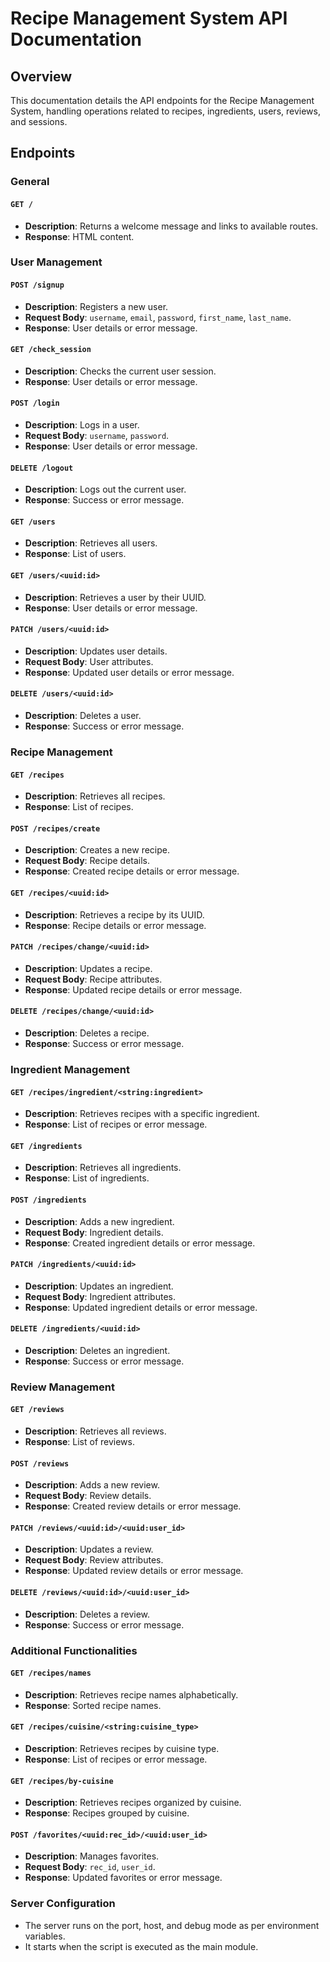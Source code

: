 # Recipe Management System API Documentation

## Overview
This documentation details the API endpoints for the Recipe Management System, handling operations related to recipes, ingredients, users, reviews, and sessions.

## Endpoints

### General

#### `GET /`
- **Description**: Returns a welcome message and links to available routes.
- **Response**: HTML content.

### User Management

#### `POST /signup`
- **Description**: Registers a new user.
- **Request Body**: `username`, `email`, `password`, `first_name`, `last_name`.
- **Response**: User details or error message.

#### `GET /check_session`
- **Description**: Checks the current user session.
- **Response**: User details or error message.

#### `POST /login`
- **Description**: Logs in a user.
- **Request Body**: `username`, `password`.
- **Response**: User details or error message.

#### `DELETE /logout`
- **Description**: Logs out the current user.
- **Response**: Success or error message.

#### `GET /users`
- **Description**: Retrieves all users.
- **Response**: List of users.

#### `GET /users/<uuid:id>`
- **Description**: Retrieves a user by their UUID.
- **Response**: User details or error message.

#### `PATCH /users/<uuid:id>`
- **Description**: Updates user details.
- **Request Body**: User attributes.
- **Response**: Updated user details or error message.

#### `DELETE /users/<uuid:id>`
- **Description**: Deletes a user.
- **Response**: Success or error message.

### Recipe Management

#### `GET /recipes`
- **Description**: Retrieves all recipes.
- **Response**: List of recipes.

#### `POST /recipes/create`
- **Description**: Creates a new recipe.
- **Request Body**: Recipe details.
- **Response**: Created recipe details or error message.

#### `GET /recipes/<uuid:id>`
- **Description**: Retrieves a recipe by its UUID.
- **Response**: Recipe details or error message.

#### `PATCH /recipes/change/<uuid:id>`
- **Description**: Updates a recipe.
- **Request Body**: Recipe attributes.
- **Response**: Updated recipe details or error message.

#### `DELETE /recipes/change/<uuid:id>`
- **Description**: Deletes a recipe.
- **Response**: Success or error message.

### Ingredient Management

#### `GET /recipes/ingredient/<string:ingredient>`
- **Description**: Retrieves recipes with a specific ingredient.
- **Response**: List of recipes or error message.

#### `GET /ingredients`
- **Description**: Retrieves all ingredients.
- **Response**: List of ingredients.

#### `POST /ingredients`
- **Description**: Adds a new ingredient.
- **Request Body**: Ingredient details.
- **Response**: Created ingredient details or error message.

#### `PATCH /ingredients/<uuid:id>`
- **Description**: Updates an ingredient.
- **Request Body**: Ingredient attributes.
- **Response**: Updated ingredient details or error message.

#### `DELETE /ingredients/<uuid:id>`
- **Description**: Deletes an ingredient.
- **Response**: Success or error message.

### Review Management

#### `GET /reviews`
- **Description**: Retrieves all reviews.
- **Response**: List of reviews.

#### `POST /reviews`
- **Description**: Adds a new review.
- **Request Body**: Review details.
- **Response**: Created review details or error message.

#### `PATCH /reviews/<uuid:id>/<uuid:user_id>`
- **Description**: Updates a review.
- **Request Body**: Review attributes.
- **Response**: Updated review details or error message.

#### `DELETE /reviews/<uuid:id>/<uuid:user_id>`
- **Description**: Deletes a review.
- **Response**: Success or error message.

### Additional Functionalities

#### `GET /recipes/names`
- **Description**: Retrieves recipe names alphabetically.
- **Response**: Sorted recipe names.

#### `GET /recipes/cuisine/<string:cuisine_type>`
- **Description**: Retrieves recipes by cuisine type.
- **Response**: List of recipes or error message.

#### `GET /recipes/by-cuisine`
- **Description**: Retrieves recipes organized by cuisine.
- **Response**: Recipes grouped by cuisine.

#### `POST /favorites/<uuid:rec_id>/<uuid:user_id>`
- **Description**: Manages favorites.
- **Request Body**: `rec_id`, `user_id`.
- **Response**: Updated favorites or error message.

### Server Configuration
- The server runs on the port, host, and debug mode as per environment variables.
- It starts when the script is executed as the main module.
